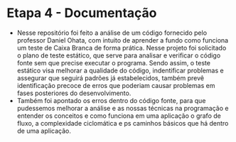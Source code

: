 # Etapa 4 - Documentação

- Nesse repositório foi feito a análise de um código fornecido pelo professor Daniel Ohata, com intuito de aprender a fundo como funciona um teste de Caixa Branca de forma prática. Nesse projeto foi solicitado o plano de teste estático, que serve para analisar e verificar o código fonte sem que precise executar o programa. Sendo assim, o teste estático visa melhorar a qualidade do código, indentificar problemas e assegurar que seguirá padrões já estabelecidos, também prevê identificação precoce de erros que poderiam causar problemas em fases posteriores do desenvolvimento.
- Também foi apontado os erros dentro do código fonte, para que pudessemos melhorar a análise e as nossas técnicas na programação e entender os conceitos e como funciona em uma aplicação o grafo de fluxo, a complexidade ciclomática e ps caminhos básicos que há dentro de uma aplicação.
